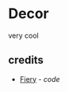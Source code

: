 # Decor 

very cool


## credits

 - [Fiery](https://github.com/FieryFlames "FieryFlames") - *code*
